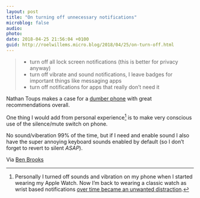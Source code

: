 ```yaml
---
layout: post
title: "On turning off unnecessary notifications"
microblog: false
audio: 
photo: 
date: 2018-04-25 21:56:04 +0100
guid: http://roelwillems.micro.blog/2018/04/25/on-turn-off.html
---
```

> - turn off all lock screen notifications (this is better for privacy anyway)
> - turn off vibrate and sound notifications, I leave badges for important things like messaging apps
> - turn off notifications for apps that really don’t need it

Nathan Toups makes a case for a [dumber phone](https://nomasters.io/posts/dumber-phone/) with great recommendations overall. 

One thing I would add from personal experience[^1] is to make very conscious use of the silence/mute switch on phone. 

No sound/viberation 99% of the time, but if I need and enable sound I also have the super annoying keyboard sounds enabled by default (so I don’t forget to revert to silent _ASAP_).

Via [Ben Brooks](https://brooksreview.net/2018/04/dumber-phone/)

[^1]:Personally I turned off sounds and vibration on my phone when I started wearing my Apple Watch.  Now I’m back to wearing a classic watch as wrist based notifications [over time became an unwanted distraction](http://roelwillems.com/2018/04/10/the-battery-of.html). 
